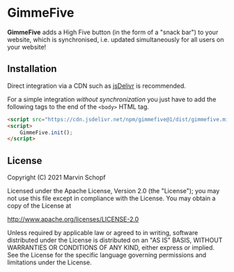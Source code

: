 # GimmeFive
**GimmeFive** adds a High Five button (in the form of a "snack bar") to your website, which is synchronised, i.e. updated simultaneously for all users on your website!

## Installation
Direct integration via a CDN such as [jsDelivr](https://www.jsdelivr.com) is recommended.

For a simple integration _without synchronization_ you just have to add the following tags to the end of the `<body>` HTML tag.
```html
<script src="https://cdn.jsdelivr.net/npm/gimmefive@1/dist/gimmefive.min.js"></script>
<script>
    GimmeFive.init();
</script>
```

## License
Copyright (C) 2021 Marvin Schopf  

Licensed under the Apache License, Version 2.0 (the "License");
you may not use this file except in compliance with the License.
You may obtain a copy of the License at  

http://www.apache.org/licenses/LICENSE-2.0  

Unless required by applicable law or agreed to in writing, software
distributed under the License is distributed on an "AS IS" BASIS,
WITHOUT WARRANTIES OR CONDITIONS OF ANY KIND, either express or implied.
See the License for the specific language governing permissions and
limitations under the License.  